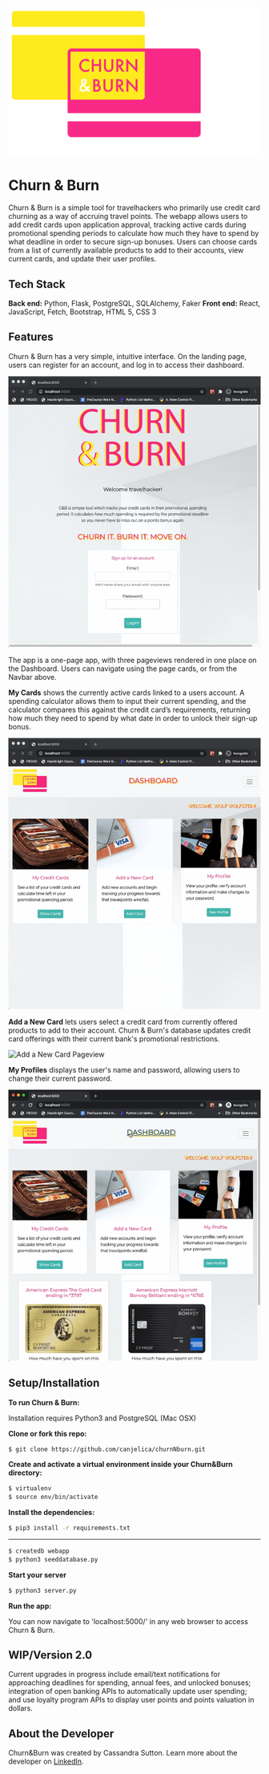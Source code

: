 
![Churn & Burn Logo](https://github.com/canjelica/churnNburn/blob/master/static/img/logo-combo-small.gif)

# Churn & Burn
Churn & Burn is a simple tool for travelhackers who primarily use credit card churning as a way of accruing travel points. The webapp allows users to add credit cards upon application approval, tracking active cards during promotional spending periods to calculate how much they have to spend by what deadline in order to secure sign-up bonuses. Users can choose cards from a list of currently available products to add to their accounts, view current cards, and update their user profiles. 



## Tech Stack
**Back end:** Python, Flask, PostgreSQL, SQLAlchemy, Faker
**Front end:** React, JavaScript, Fetch, Bootstrap, HTML 5, CSS 3


## Features
Churn & Burn has a very simple, intuitive interface. On the landing page, users can register for an account, and log in to access their dashboard.


![Landing Page with Registration and Login](https://github.com/canjelica/churnNburn/blob/master/static/img/readme-login.gif)

The app is a one-page app, with three pageviews rendered in one place on the Dashboard. Users can navigate using the page cards, or from the Navbar above.


**My Cards** shows the currently active cards linked to a users account. A spending calculator allows them to input their current spending, and the calculator compares this against the credit card’s requirements, returning how much they need to spend by what date in order to unlock their sign-up bonus. 

![My Cards Pageview](https://github.com/canjelica/churnNburn/blob/master/static/img/readme-my-cards.gif)


**Add a New Card** lets users select a credit card from currently offered products to add to their account. Churn & Burn's database updates credit card offerings with their current bank's promotional restrictions.

![Add a New Card Pageview](https://github.com/canjelica/churnNburn/blob/master/static/img/readme-add-new%20card.gif)              


**My Profiles** displays the user's name and password, allowing users to change their current password.

![My Profile Pageview](https://github.com/canjelica/churnNburn/blob/master/static/img/readme-my-profile.gif)	


## Setup/Installation
**To run Churn & Burn:**

Installation requires Python3 and PostgreSQL (Mac OSX)

**Clone or fork this repo:**

```sh
$ git clone https://github.com/canjelica/churnNburn.git
```
 
**Create and activate a virtual environment inside your Churn&Burn directory:**

```sh
$ virtualenv
$ source env/bin/activate
```
 
**Install the dependencies:**

```sh
$ pip3 install -r requirements.txt
```
 
***
```sh
$ createdb webapp
$ python3 seeddatabase.py
```
 
**Start your server**
```sh
$ python3 server.py
```

**Run the app:**
 
You can now navigate to 'localhost:5000/' in any web browser to access Churn & Burn.



## WIP/Version 2.0
Current upgrades in progress include email/text notifications for approaching deadlines for spending, annual fees, and unlocked bonuses; integration of open banking APIs to automatically update user spending; and use loyalty program APIs to display user points and points valuation in dollars.

## About the Developer
Churn&Burn was created by Cassandra Sutton. Learn more about the developer on [LinkedIn](https://www.linkedin.com/in/cassandra-sutton-51822638/).
